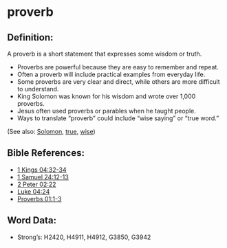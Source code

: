 # proverb

## Definition:

A proverb is a short statement that expresses some wisdom or truth.

* Proverbs are powerful because they are easy to remember and repeat.
* Often a proverb will include practical examples from everyday life.
* Some proverbs are very clear and direct, while others are more difficult to understand.
* King Solomon was known for his wisdom and wrote over 1,000 proverbs.
* Jesus often used proverbs or parables when he taught people.
* Ways to translate “proverb” could include “wise saying” or “true word.”

(See also: [Solomon](../names/solomon.md), [true](../kt/true.md), [wise](../kt/wise.md))

## Bible References:

* [1 Kings 04:32-34](rc://en/tn/help/1ki/04/32)
* [1 Samuel 24:12-13](rc://en/tn/help/1sa/24/12)
* [2 Peter 02:22](rc://en/tn/help/2pe/02/22)
* [Luke 04:24](rc://en/tn/help/luk/04/24)
* [Proverbs 01:1-3](rc://en/tn/help/pro/01/01)

## Word Data:

* Strong’s: H2420, H4911, H4912, G3850, G3942
